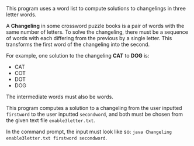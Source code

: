 This program uses a word list to compute solutions to changelings in three letter words.

A **Changeling** in some crossword puzzle books is a pair of words with the same number of letters. To solve the changeling, there must be a sequence of words with each differing from the previous by a single letter. This transforms the first word of the changeling into the second.

For example, one solution to the changeling **CAT** to **DOG** is:

- CAT
- COT
- DOT
- DOG

The intermediate words must also be words.

This program computes a solution to a changeling from the user inputted `firstword` to the user inputted `secondword`, and both must be chosen from the given text file `enable3letter.txt`. 

In the command prompt, the input must look like so:
`java Changeling enable3letter.txt firstword secondword`.
